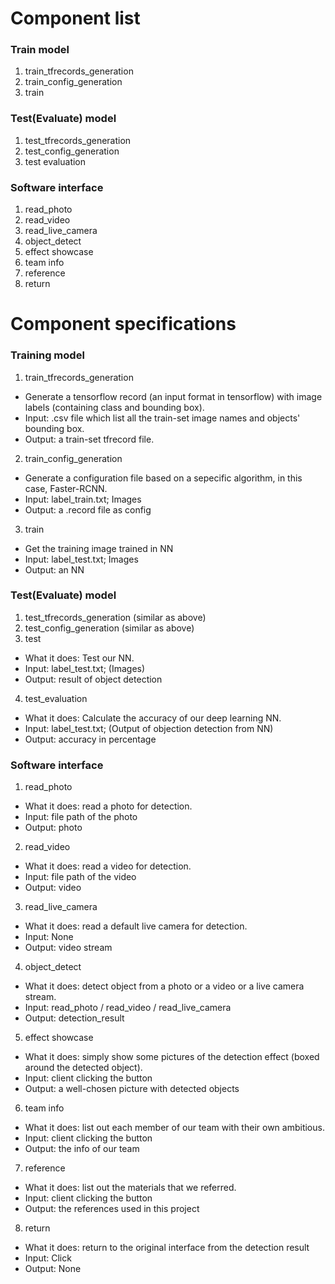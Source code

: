 # Component list
### Train  model
1. train_tfrecords_generation
2. train_config_generation
3. train
### Test(Evaluate) model
1. test_tfrecords_generation
2. test_config_generation
3. test evaluation
### Software interface
1. read_photo 
2. read_video
3. read_live_camera
4. object_detect
5. effect showcase
6. team info
7. reference
8. return

# Component specifications
### Training model
1. train_tfrecords_generation
- Generate a tensorflow record (an input format in tensorflow) with image labels (containing class and bounding box).
- Input: .csv file which list all the train-set image names and objects' bounding box.
- Output: a train-set tfrecord file.
2. train_config_generation
- Generate a configuration file based on a sepecific algorithm, in this case, Faster-RCNN.
- Input: label_train.txt; Images
- Output: a .record file as config
3. train
- Get the training image trained in NN
- Input: label_test.txt; Images
- Output: an NN

### Test(Evaluate) model
1. test_tfrecords_generation (similar as above)
2. test_config_generation (similar as above)
3. test
- What it does: Test our NN.
- Input: label_test.txt; (Images)
- Output: result of object detection
4. test_evaluation
- What it does: Calculate the accuracy of our deep learning NN.
- Input: label_test.txt; (Output of objection detection from NN)
- Output: accuracy in percentage
### Software interface
1. read_photo
* What it does: read a photo for detection.
* Input: file path of the photo
* Output: photo
2. read_video
* What it does: read a video for detection.
* Input: file path of the video
* Output: video
3. read_live_camera
* What it does: read a default live camera for detection.
* Input: None
* Output: video stream
4. object_detect
* What it does: detect object from a photo or a video or a live camera stream.
* Input: read_photo / read_video / read_live_camera
* Output: detection_result
5. effect showcase
* What it does: simply show some pictures of the detection effect (boxed around the detected object).
* Input: client clicking the button
* Output: a well-chosen picture with detected objects
6. team info
* What it does: list out each member of our team with their own ambitious.
* Input: client clicking the button
* Output: the info of our team
7. reference
* What it does: list out the materials that we referred.
* Input: client clicking the button
* Output: the references used in this project
8. return
* What it does: return to the original interface from the detection result
* Input: Click
* Output: None
